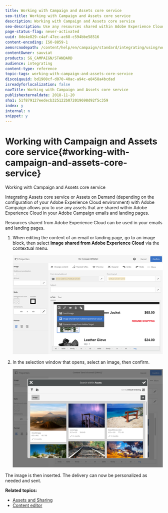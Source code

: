 ```yaml
---
title: Working with Campaign and Assets core service
seo-title: Working with Campaign and Assets core service
description: Working with Campaign and Assets core service
seo-description: Use any resources shared within Adobe Experience Cloud in your Adobe Campaign messages and landing pages thanks to the Assets core service integration.
page-status-flag: never-activated
uuid: 8de4e829-c4af-47ec-ac68-c594bbe58516
content-encoding: ISO-8859-1
aemsrcnodepath: /content/help/en/campaign/standard/integrating/using/working-with-campaign-and-assets-core-service
contentOwner: sauviat
products: SG_CAMPAIGN/STANDARD
audience: integrating
content-type: reference
topic-tags: working-with-campaign-and-assets-core-service
discoiquuid: bd1908cf-d070-40ac-a94c-e8458a4bcdad
isreadyforlocalization: false
navTitle: Working with Campaign and Assets core service
publishexternaldate: 2018-11-20
sha1: 51f879127eedecb325122b072019698d92f5c359
index: y
internal: n
snippet: y
---
```


# Working with Campaign and Assets core service{#working-with-campaign-and-assets-core-service}

Working with Campaign and Assets core service

Integrating Assets core service or Assets on Demand (depending on the configuration of your Adobe Experience Cloud environment) with Adobe Campaign allows you to use any assets that are shared within Adobe Experience Cloud in your Adobe Campaign emails and landing pages.

Resources shared from Adobe Experience Cloud can be used in your emails and landing pages.

1. When editing the content of an email or landing page, go to an image block, then select **Image shared from Adobe Experience Cloud** via the contextual menu.

   ![](assets/dam_insert_image_dce.png)

1. In the selection window that opens, select an image, then confirm.

   ![](assets/dam_shared_image_selection.png)

The image is then inserted. The delivery can now be personalized as needed and sent.

**Related topics:**

* [Assets and Sharing](https://marketing.adobe.com/resources/help/en_US/mcloud/experience-cloud-assets.html) 
* [Content editor](../../designing/using/example--email-personalization.md)

